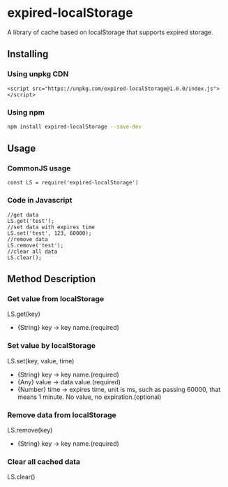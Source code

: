 # expired-localStorage
A library of cache based on localStorage that supports expired storage.

## Installing
### Using unpkg CDN
```
<script src="https://unpkg.com/expired-localStorage@1.0.0/index.js"></script>
```
### Using npm
```bash
npm install expired-localStorage --save-dev
```
## Usage
### CommonJS usage
```
const LS = require('expired-localStorage')
```
### Code in Javascript
```
//get data
LS.get('test');
//set data with expires time
LS.set('test', 123, 60000);
//remove data
LS.remove('test');
//clear all data
LS.clear();
```

## Method Description
### Get value from localStorage
LS.get(key)
- {String} key -> key name.(required)

### Set value by localStorage
LS.set(key, value, time)
- {String} key -> key name.(required)
- {Any} value -> data value.(required)
- {Number} time -> expires time, unit is ms, such as passing 60000, that means 1 minute. No value, no expiration.(optional)

### Remove data from localStorage
LS.remove(key)
- {String} key -> key name.(required)

### Clear all cached data
LS.clear()
